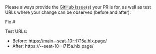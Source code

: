 Please always provide the [GitHub issue(s)](../issues) your PR is for, as well as test URLs where your change can be observed (before and after):

Fix #<gh-issue-id>

Test URLs:
- Before: https://main--seat-10--l715a.hlx.page/
- After: https://<branch>--seat-10--l715a.hlx.page/
